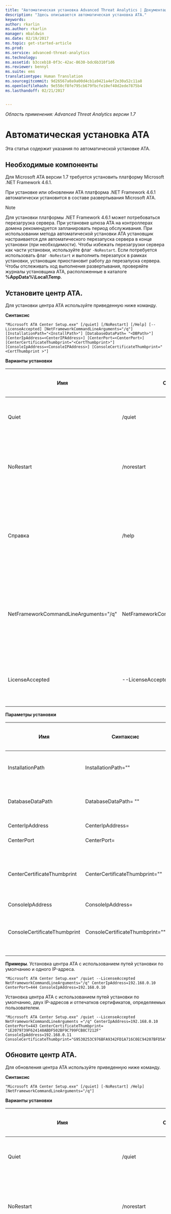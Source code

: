```yaml
---
title: "Автоматическая установка Advanced Threat Analytics | Документация Майкрософт"
description: "Здесь описывается автоматическая установка ATA."
keywords: 
author: rkarlin
ms.author: rkarlin
manager: mbaldwin
ms.date: 02/19/2017
ms.topic: get-started-article
ms.prod: 
ms.service: advanced-threat-analytics
ms.technology: 
ms.assetid: b3cceb18-0f3c-42ac-8630-bdc6b310f1d6
ms.reviewer: bennyl
ms.suite: ems
translationtype: Human Translation
ms.sourcegitcommit: 9d26567a0a9a00d4cb1a9421a4ef2e30a52c11a8
ms.openlocfilehash: 9e550cf8fe795cb679fbcfe10ef40d2ede7875b4
ms.lasthandoff: 02/21/2017


---
```


*Область применения: Advanced Threat Analytics версии 1.7*



# <a name="ata-silent-installation"></a>Автоматическая установка ATA
Эта статья содержит указания по автоматической установке ATA.
## <a name="prerequisites"></a>Необходимые компоненты

Для Microsoft ATA версии 1.7 требуется установить платформу Microsoft .NET Framework 4.6.1. 

При установке или обновлении ATA платформа .NET Framework 4.6.1 автоматически установится в составе развертывания Microsoft ATA.

> [!Note] 
> Для установки платформы .NET Framework 4.6.1 может потребоваться перезагрузка сервера. При установке шлюза ATA на контроллерах домена рекомендуется запланировать период обслуживания.
При использовании метода автоматической установки ATA установщик настраивается для автоматического перезапуска сервера в конце установки (при необходимости). Чтобы избежать перезагрузки сервера как части установки, используйте флаг `-NoRestart`. Если потребуется использовать флаг `-NoRestart` и выполнить перезапуск в рамках установки, установщик приостановит работу до перезапуска сервера. Чтобы отслеживать ход выполнения развертывания, проверяйте журналы установщика ATA, расположенные в каталоге **%AppData%\Local\Temp**.


## <a name="install-the-ata-center"></a>Установите центр ATA.

Для установки центра ATA используйте приведенную ниже команду.

**Синтаксис**

    "Microsoft ATA Center Setup.exe" [/quiet] [/NoRestart] [/Help] [--LicenseAccepted] [NetFrameworkCommandLineArguments="/q"] [InstallationPath="<InstallPath>"] [DatabaseDataPath= "<DBPath>"] [CenterIpAddress=<CenterIPAddress>] [CenterPort=<CenterPort>] [CenterCertificateThumbprint="<CertThumbprint>"] 
    [ConsoleIpAddress=<ConsoleIPAddress>] [ConsoleCertificateThumbprint="<CertThumbprint >"]
    
**Варианты установки**

|Имя|Синтаксис|Обязательно для автоматической установки?|Описание|
|-------------|----------|---------|---------|
|Quiet|/quiet|да|Запускает установщик, не отображая пользовательский интерфейс и запросы.|
|NoRestart|/norestart|Нет|Предотвращает все попытки перезапуска. По умолчанию в пользовательском интерфейсе будет отображаться запрос перед перезапуском.|
|Справка|/help|Нет|Предоставляет справку и краткий справочник. Отображает правильное использование команды установки, включая все варианты и особенности использования.|
|NetFrameworkCommandLineArguments="/q"|NetFrameworkCommandLineArguments="/q"|да|Задает параметры для установки платформы .NET Framework. Необходимо задать, чтобы применить автоматическую установку платформы .NET Framework.|
|LicenseAccepted|--LicenseAccepted|да|Указывает, что лицензия прочитана и утверждена. Необходимо задать при автоматической установке.|

**Параметры установки**

|Имя|Синтаксис|Обязательно для автоматической установки?|Описание|
|-------------|----------|---------|---------|
|InstallationPath|InstallationPath="<InstallPath>"|Нет|Задает путь для установки двоичных файлов ATA. По умолчанию задан путь C:\Program Files\Microsoft Advanced Threat Analytics\Center.|
|DatabaseDataPath|DatabaseDataPath= "<DBPath>"|Нет|Задает путь к папке данных базы данных ATA. По умолчанию задан путь C:\Program Files\Microsoft Advanced Threat Analytics\Center\MongoDB\bin\data.|
|CenterIpAddress|CenterIpAddress=<CenterIPAddress>|да|Задает IP-адрес службы центра ATA.|
|CenterPort|CenterPort=<CenterPort>|да|Задает сетевой порт службы центра ATA.|
|CenterCertificateThumbprint|CenterCertificateThumbprint="<CertThumbprint>"|Нет|Задает отпечаток сертификата для службы центра ATA. Этот сертификат используется для безопасного обмена данными между центром ATA и шлюзом ATA. Если этот параметр не задан, при установке будет создан самозаверяющий сертификат.|
|ConsoleIpAddress|ConsoleIpAddress=<ConsoleIPAddress>|да|Задает IP-адрес консоли ATA.|
|ConsoleCertificateThumbprint|ConsoleCertificateThumbprint="<CertThumbprint >"|Нет|Задает отпечаток сертификата для консоли ATA. Этот сертификат используется для проверки удостоверения веб-сайта консоли ATA. Если этот параметр не задан, при установке будет создан самозаверяющий сертификат.|

**Примеры**. Установка центра ATA с использованием путей установки по умолчанию и одного IP-адреса.

    "Microsoft ATA Center Setup.exe" /quiet --LicenseAccepted NetFrameworkCommandLineArguments="/q" CenterIpAddress=192.168.0.10
    CenterPort=444 ConsoleIpAddress=192.168.0.10

Установка центра ATA с использованием путей установки по умолчанию, двух IP-адресов и отпечатков сертификатов, определяемых пользователем.

    "Microsoft ATA Center Setup.exe" /quiet --LicenseAccepted NetFrameworkCommandLineArguments ="/q" CenterIpAddress=192.168.0.10 CenterPort=443 CenterCertificateThumbprint= ‎"1E2079739F624148ABDF502BF9C799FCB8C7212F"
    ConsoleIpAddress=192.168.0.11  ConsoleCertificateThumbprint="G9530253C976BFA9342FD1A716C0EC94207BFD5A"

## <a name="update-the-ata-center"></a>Обновите центр ATA.

Для обновления центра ATA используйте приведенную ниже команду.

**Синтаксис**

    "Microsoft ATA Center Setup.exe" [/quiet] [-NoRestart] /Help] [NetFrameworkCommandLineArguments="/q"]


**Варианты установки**

|Имя|Синтаксис|Обязательно для автоматической установки?|Описание|
|-------------|----------|---------|---------|
|Quiet|/quiet|да|Запускает установщик, не отображая пользовательский интерфейс и запросы.|
|NoRestart|/norestart|Нет|Предотвращает все попытки перезапуска. По умолчанию в пользовательском интерфейсе будет отображаться запрос перед перезапуском.|
|Справка|/help|Нет|Предоставляет справку и краткий справочник. Отображает правильное использование команды установки, включая все варианты и особенности использования.|
|NetFrameworkCommandLineArguments="/q"|NetFrameworkCommandLineArguments="/q"|да|Задает параметры для установки платформы .NET Framework. Необходимо задать, чтобы применить автоматическую установку платформы .NET Framework.|


При обновлении ATA установщик автоматически обнаруживает, что ATA уже установлена на сервере и что установка обновления не требуется.

**Примеры**. Автоматическое обновление центра ATA. В больших средах обновление центра ATA может занять некоторое время. Просматривайте журналы ATA, чтобы отслеживать ход выполнения обновления.

        "Microsoft ATA Center Setup.exe" /quiet NetFrameworkCommandLineArguments="/q"

## <a name="uninstall-the-ata-center-silently"></a>Автоматическое удаление центра ATA

Для автоматического удаления центра ATA используйте следующую команду: **Синтаксис**:

    Microsoft ATA Center Setup.exe [/quiet] [/Uninstall] [/NoRestart] [/Help]
     [--DeleteExistingDatabaseData]

**Варианты установки**

|Имя|Синтаксис|Обязательно для автоматического удаления?|Описание|
|-------------|----------|---------|---------|
|Quiet|/quiet|да|Запускает программу удаления, не отображая пользовательский интерфейс и подсказки.|
|Удаление|/uninstall|да|Запускает автоматическое удаление центра ATA с сервера.|
|NoRestart|/norestart|Нет|Предотвращает все попытки перезапуска. По умолчанию в пользовательском интерфейсе будет отображаться запрос перед перезапуском.|
|Справка|/help|Нет|Предоставляет справку и краткий справочник. Отображает правильное использование команды установки, включая все варианты и особенности использования.|

**Параметры установки**

|Имя|Синтаксис|Обязательно для автоматического удаления?|Описание|
|-------------|----------|---------|---------|
|DeleteExistingDatabaseData|DeleteExistingDatabaseData|Нет|Удаляет все файлы в имеющейся базе данных.|

**Примеры**. Автоматическое удаление центра ATA с сервера и всех имеющихся данных базы данных.


    "Microsoft ATA Center Setup.exe" /quiet /uninstall --DeleteExistingDatabaseData

## <a name="ata-gateway-silent-installation"></a>Автоматическая установка шлюза ATA
Для автоматической установки шлюза ATA используйте приведенную ниже команду.

**Синтаксис**

    Microsoft ATA Gateway Setup.exe [/quiet] [/NoRestart] [/Help] [NetFrameworkCommandLineArguments ="/q"] 
    [GatewayCertificateThumbprint="<CertThumbprint >"] [ConsoleAccountName="<AccountName>"] 
    [ConsoleAccountPassword="<AccountPassword>"]

**Варианты установки**

|Имя|Синтаксис|Обязательно для автоматической установки?|Описание|
|-------------|----------|---------|---------|
|Quiet|/quiet|да|Запускает установщик, не отображая пользовательский интерфейс и запросы.|
|NoRestart|/norestart|Нет|Предотвращает все попытки перезапуска. По умолчанию в пользовательском интерфейсе будет отображаться запрос перед перезапуском.|
|Справка|/help|Нет|Предоставляет справку и краткий справочник. Отображает правильное использование команды установки, включая все варианты и особенности использования.|
|NetFrameworkCommandLineArguments="/q"|NetFrameworkCommandLineArguments="/q"|да|Задает параметры для установки платформы .NET Framework. Необходимо задать, чтобы применить автоматическую установку платформы .NET Framework.|

**Параметры установки**

|Имя|Синтаксис|Обязательно для автоматической установки?|Описание|
|-------------|----------|---------|---------|
|GatewayCertificateThumbprint|GatewayCertificateThumbprint="<CertThumbprint >"|Нет|Задает отпечаток сертификата для службы центра ATA. Этот сертификат используется для безопасного обмена данными между центром ATA и шлюзом ATA. Если этот параметр не задан, при установке будет создан самозаверяющий сертификат.|
|ConsoleAccountName|ConsoleAccountName="<AccountName>"|Да|Задает имя учетной записи пользователя (user@domain.com), используемой для регистрации шлюза ATA в центре ATA.|
|ConsoleAccountPassword|ConsoleAccountPassword="<AccountPassword>"|Да|Задает пароль учетной записи пользователя (user@domain.com), используемой для регистрации шлюза ATA в центре ATA.|

**Примеры**. Автоматическая установка шлюза ATA и его регистрация в центре ATA с помощью указанных учетных данных.

    "Microsoft ATA Gateway Setup.exe" /quiet NetFrameworkCommandLineArguments="/q" 
    ConsoleAccountName="user@contoso.com" ConsoleAccountPassword="userpwd"
    

## <a name="update-the-ata-gateway"></a>Обновление шлюза ATA

Для автоматического обновления шлюза ATA используйте приведенную ниже команду.

**Синтаксис**

    Microsoft ATA Gateway Setup.exe [/quiet] [/NoRestart] /Help] [NetFrameworkCommandLineArguments="/q"]


**Варианты установки**

|Имя|Синтаксис|Обязательно для автоматической установки?|Описание|
|-------------|----------|---------|---------|
|Quiet|/quiet|да|Запускает установщик, не отображая пользовательский интерфейс и запросы.|
|NoRestart|/norestart|Нет|Предотвращает все попытки перезапуска. По умолчанию в пользовательском интерфейсе будет отображаться запрос перед перезапуском.|
|Справка|/help|Нет|Предоставляет справку и краткий справочник. Отображает правильное использование команды установки, включая все варианты и особенности использования.|
|NetFrameworkCommandLineArguments="/q"|NetFrameworkCommandLineArguments="/q"|да|Задает параметры для установки платформы .NET Framework. Необходимо задать, чтобы применить автоматическую установку платформы .NET Framework.|


**Примеры**. Автоматическое обновление шлюза ATA.

        Microsoft ATA Gateway Setup.exe /quiet NetFrameworkCommandLineArguments="/q"

## <a name="uninstall-the-ata-gateway-silently"></a>Автоматическое удаление шлюза ATA

Для автоматического удаления шлюза ATA используйте следующую команду: **Синтаксис**:

    Microsoft ATA Gateway Setup.exe [/quiet] [/Uninstall] [/NoRestart] [/Help]
    
**Варианты установки**

|Имя|Синтаксис|Обязательно для автоматического удаления?|Описание|
|-------------|----------|---------|---------|
|Quiet|/quiet|да|Запускает программу удаления, не отображая пользовательский интерфейс и подсказки.|
|Удаление|/uninstall|да|Запускает автоматическое удаление шлюза ATA с сервера.|
|NoRestart|/norestart|Нет|Предотвращает все попытки перезапуска. По умолчанию в пользовательском интерфейсе будет отображаться запрос перед перезапуском.|
|Справка|/help|Нет|Предоставляет справку и краткий справочник. Отображает правильное использование команды установки, включая все варианты и особенности использования.|

**Примеры**. Автоматическое удаление шлюза ATA с сервера.


    Microsoft ATA Gateway Setup.exe /quiet /uninstall
    









## <a name="see-also"></a>См. также

- [Ознакомьтесь с форумом ATA.](https://social.technet.microsoft.com/Forums/security/home?forum=mata)
- [Настройка сбора данных о событиях](configure-event-collection.md)
- [Предварительные требования ATA](/advanced-threat-analytics/plan-design/ata-prerequisites)
